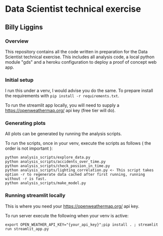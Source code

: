 # Data Scientist technical exercise
## Billy Liggins

### Overview
This repository contains all the code written in preparation for the Data
Scientist technical exercise. This includes all analysis code, a local python
module "gds" and a heroku configuration to deploy a proof of concept web app.

### Initial setup

I run this under a venv, I would advise you do the same. To prepare install the
requirements with `pip install -r requirements.txt`.

To run the streamlit app locally, you will need to supply a https://openweathermap.org/ api key (free tier will do).

### Generating plots
All plots can be generated by running the analysis scripts.

To run the scripts, once in your venv, execute the scripts as follows ( the order is not important ):

```
python analysis_scripts/explore_data.py
python analysis_scripts/accidents_over_time.py
python analysis_scripts/check_possion_in_time.py
python analysis_scripts/lighting_correlation.py <- This script takes option -r to regenerate data cached after first running, running without -r is fast.
python analysis_scripts/make_model.py
```

### Running streamlit locally

This is where you need your https://openweathermap.org/ api key.

To run server execute the following when your venv is active:

`export OPEN_WEATHER_API_KEY="{your_api_key}";pip install . ; streamlit run streamlit_app.py`
